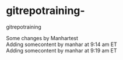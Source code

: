 # gitrepotraining-
gitrepotraining 

Some changes by Manhartest
<br/>
Adding somecontent by manhar at 9:14 am ET
<br/>
Adding somecontent by manhar at 9:19 am ET
